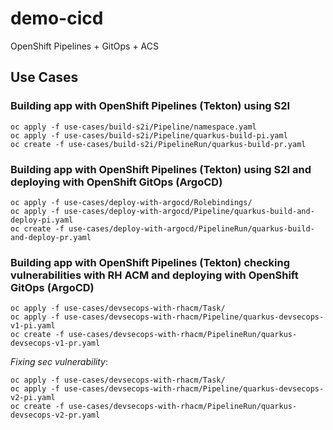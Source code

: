 # demo-cicd
OpenShift Pipelines + GitOps + ACS

## Use Cases

### Building app with OpenShift Pipelines (Tekton) using S2I

```
oc apply -f use-cases/build-s2i/Pipeline/namespace.yaml
oc apply -f use-cases/build-s2i/Pipeline/quarkus-build-pi.yaml
oc create -f use-cases/build-s2i/PipelineRun/quarkus-build-pr.yaml
```

### Building app with OpenShift Pipelines (Tekton) using S2I and deploying with OpenShift GitOps (ArgoCD)

```
oc apply -f use-cases/deploy-with-argocd/Rolebindings/
oc apply -f use-cases/deploy-with-argocd/Pipeline/quarkus-build-and-deploy-pi.yaml
oc create -f use-cases/deploy-with-argocd/PipelineRun/quarkus-build-and-deploy-pr.yaml
```

### Building app with OpenShift Pipelines (Tekton) checking vulnerabilities with RH ACM and deploying with OpenShift GitOps (ArgoCD)

```
oc apply -f use-cases/devsecops-with-rhacm/Task/
oc apply -f use-cases/devsecops-with-rhacm/Pipeline/quarkus-devsecops-v1-pi.yaml
oc create -f use-cases/devsecops-with-rhacm/PipelineRun/quarkus-devsecops-v1-pr.yaml
```

*Fixing sec vulnerability*:

```
oc apply -f use-cases/devsecops-with-rhacm/Task/
oc apply -f use-cases/devsecops-with-rhacm/Pipeline/quarkus-devsecops-v2-pi.yaml
oc create -f use-cases/devsecops-with-rhacm/PipelineRun/quarkus-devsecops-v2-pr.yaml
```
